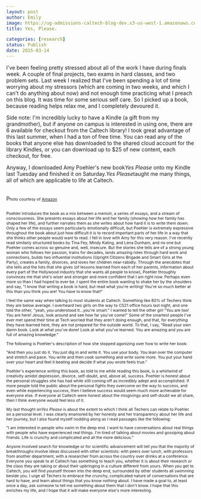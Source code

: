 ```yaml
---
layout: post
author: Emily
image: https://ug-admissions-caltech-blog-dev.s3-us-west-1.amazonaws.com/old_pictures/caltech_as_it_happens/6a0105349b8251970b01b7c7586b4b970b.jpg
title: Yes, Please.

categories: [research]
status: Publish
date: 2015-03-14
---
```



I've been feeling pretty stressed about all of the work I have during finals week. A couple of final projects, two exams in hard classes, and two problem sets. Last week I realized that I've been spending a lot of time worrying about my stressors (which are coming in two weeks, and which I can't do anything about now) and not enough time practicing what I preach on this blog. It was time for some serious self care. So I picked up a book, because reading helps relax me, and I completely devoured it.

Side note: I'm incredibly lucky to have a Kindle (a gift from my grandmother), but if anyone on campus is interested in using one, there are 6 available for checkout from the Caltech library! I took great advantage of this last summer, when I had a ton of free time. You can read any of the books that anyone else has downloaded to the shared cloud account for the library Kindles, or you can download up to $25 of new content, each checkout, for free.

Anyway, I downloaded Amy Poehler's new book*Yes Please* onto my Kindle last Tuesday and finished it on Saturday.*Yes Please*taught me many things, all of which are applicable to life at Caltech.

<h6></h6>
<h6></h6>
<h6></h6>
<h6></h6>
P<span style="font-size: 8pt;">hoto courtesy of <a href="https://www.amazon.com/Yes-Please-Amy-Poehler/dp/0062268341" target="_self">Amazon</a></h6>
<h6></h6>
Poehler introduces the book as a mix between a memoir, a series of essays, and a stream of consciousness. She presents essays about her life and her family (showing how her family has shaped her life), and further narrates them as she writes about how hard it is to write them down. Only a few of the essays seem particularly emotionally difficult, but Poehler is extremely expressive throughout the book about just how difficult it is to record important parts of her life in a way that she thinks other people would want to read. I fell in love with Amy for this very reason. I've recently read similarly structured books by Tina Fey, Mindy Kaling, and Lena Dunham, and no one but Poehler comes across so genuine and, well, insecure. But the stories she tells are of a strong young woman who follows her passion, trains for decades, lands amazing roles through hard work and connections, builds two influential institutions (Upright Citizens Brigade and Smart Girls at the Party), creates a family, divorces, and loves her children near-rabidly. Through the anecdotes that she tells and the lists that she gives (of lessons learned from each of her parents, information about every part of the Hollywood industry that she wants all people to know), Poehler throughly convinces me that she's wiser and stronger and more confident that I am right now. Perhaps even more so than I had hoped to ever be. I spent the entire book wanting to shake her by the shoulders and say, "I know that writing a book is hard, but read what you're writing! You're so much better at this than you think you are! You have to know that!"

I feel the same way when talking to most students at Caltech. Something like 80% of Techers think they are below average. I overheard two girls on the way to CS21 office hours last night, and one told the other, "yeah, you understood it...you're smart." I wanted to tell the other girl "You are too! You are here! Jesus, look around and see how far you've come!" Some of the smartest people I've ever met spend their time at Tech worried that they aren't doing enough, and that, for everything they have learned here, they are not prepared for the outside world. To that, I say, "Read your own damn book. Look at what you've done! Look at what you've learned. You are amazing and you are full of amazing knowledge."

The following is Poehler's description of how she stopped agonizing over how to write her book:


"And then you just do it. You just dig in and write it. You use your body. You lean over the computer and stretch and pace. You write and then cook something and write some more. You put your hand over your heart and feel it beating and decide if what you wrote feels true."


Poehler's experience writing this book, as told to me while reading this book, is a whirlwind of creativity amidst depression, divorce, self-doubt, and, above all, success. Poehler is honest about the personal struggles she has had while still coming off as incredibly adept and accomplished. If more people told the public about the personal fights they overcome on the way to success, and even while experiencing success, then I believe success would seem much more achievable for everyone else. If everyone at Caltech were honest about the misgivings and self-doubt we all share, then I think everyone would feel less of it.

My last thought on*Yes Please* is about the extent to which I think all Techers can relate to Poehler on a personal level. I was clearly enamored by her honesty and her transparency about her life and her journey, but I also found myself nodding along as I read passages like the following:


"I am interested in people who swim in the deep end. I want to have conversations about real things with people who have experienced real things. I'm tired of talking about movies and gossiping about friends. Life is crunchy and complicated and all the more delicious."


Anyone involved search for knowledge or for scientific advancement will tell you that the majority of breakthroughs involve ideas discussed with other scientists: with peers over lunch, with professors from another department, with a researcher from across the country over drinks at a conference. Everyone you speak to at Caltech has something to teach you, whether it is about their research or the class they are taking or about their upbringing in a culture different from yours. When you get to Caltech, you will find yourself thrown into the deep end, surrounded by other students all swimming beside you. I urge all Techers to embrace the crunchy, complicated nature of conversations that are hard to have, and learn about things that you know nothing about. I have made a goal to, at least once a day, ask someone to tell me something about them that I don't know. I hope that this enriches my life, and I hope that it will make everyone else's more interesting.

